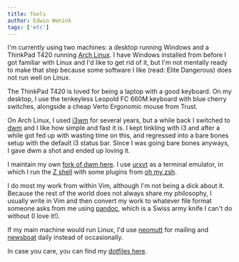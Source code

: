 ```yaml
---
title: Tools
author: Edwin Wenink
tags: ['etc']
---
```


I'm currently using two machines: a desktop running Windows and a ThinkPad T420 running [Arch Linux](https://archlinux.org/).
I have Windows installed from before I got familiar with Linux and I'd like to get rid of it, but I'm not mentally ready to make that step because some software I like (read: Elite Dangerous) does not run well on Linux.

The ThinkPad T420 is loved for being a laptop with a good keyboard. 
On my desktop, I use the tenkeyless Leopold FC 660M keyboard with blue cherry switches, alongside a cheap Verto Ergonomic mouse from Trust.

On Arch Linux, I used [i3wm](https://i3wm.org/) for several years, but a while back I switched to [dwm](https://dwm.suckless.org/) and I like how simple and fast it is.
I kept tinkling with i3 and after a while got fed up with wasting time on this, and regressed into a bare bones setup with the default i3 status bar.
Since I was going bare bones anyways, I gave dwm a shot and ended up loving it.

I maintain my own [fork of dwm here](https://github.com/EdwinWenink/dwm/).
I use [urxvt](http://software.schmorp.de/pkg/rxvt-unicode.html) as a terminal emulator, in which I run the [Z shell](https://en.wikipedia.org/wiki/Z_shell) with some plugins from [oh my zsh](https://ohmyz.sh/).

I do most my work from within Vim, although I'm not being a dick about it.
Because the rest of the world does not always share my philosophy, I usually write in Vim and then convert my work to whatever file format someone asks from me using [pandoc](https://pandoc.org/), which is a Swiss army knife I can't do without (I love it!).

If my main machine would run Linux, I'd use [neomutt](https://neomutt.org/) for mailing and [newsboat](https://newsboat.org/) daily instead of occasionally.

In case you care, you can find my [dotfiles here](https://github.com/EdwinWenink/.dotfiles).

